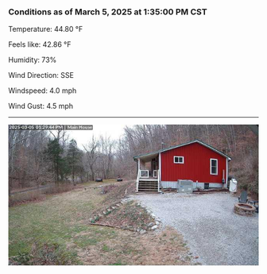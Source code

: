 ### Conditions as of March 5, 2025 at 1:35:00 PM CST 

Temperature: 44.80 &deg;F

Feels like: 42.86 &deg;F

Humidity: 73%

Wind Direction: SSE

Windspeed: 4.0 mph

Wind Gust: 4.5 mph

---

<img src="./images/latest.jpeg"/>

